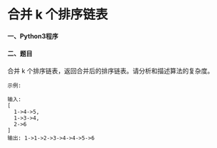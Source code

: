 # 合并 k 个排序链表


#### 一、Python3程序



#### 二、题目

合并 k 个排序链表，返回合并后的排序链表。请分析和描述算法的复杂度。

```
示例:

输入:
[
  1->4->5,
  1->3->4,
  2->6
]
输出: 1->1->2->3->4->4->5->6
```
